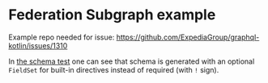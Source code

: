 # Federation Subgraph example
Example repo needed for issue: https://github.com/ExpediaGroup/graphql-kotlin/issues/1310

In [the schema test](./app/src/test/kotlin/federation/subgraph/example/AppTest.kt) one can see that schema is generated 
with an optional `FieldSet` for built-in directives instead of required (with `!` sign).